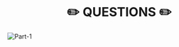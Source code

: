 <h1 align="center"> ✏️ QUESTIONS ✏️</h1>

![ Part-1 ](https://github.com/abhinavkumar2369/PW-Full-Stack-Web-Development-2.0/assets/148275310/a949c0ab-65db-4858-b4bc-64e1463dc520)
